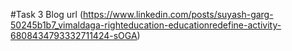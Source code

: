 #Task 3
Blog url (https://www.linkedin.com/posts/suyash-garg-50245b1b7_vimaldaga-righteducation-educationredefine-activity-6808434793332711424-sOGA)
